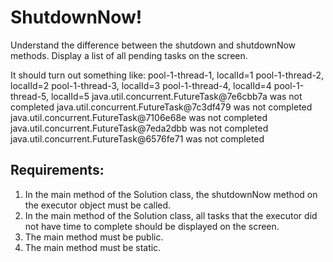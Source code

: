 # ShutdownNow!

Understand the difference between the shutdown and shutdownNow methods. Display a list of all pending tasks on the screen.

It should turn out something like:
pool-1-thread-1, localId=1
pool-1-thread-2, localId=2
pool-1-thread-3, localId=3
pool-1-thread-4, localId=4
pool-1-thread-5, localId=5
java.util.concurrent.FutureTask@7e6cbb7a was not completed
java.util.concurrent.FutureTask@7c3df479 was not completed
java.util.concurrent.FutureTask@7106e68e was not completed
java.util.concurrent.FutureTask@7eda2dbb was not completed
java.util.concurrent.FutureTask@6576fe71 was not completed


## Requirements:
1. In the main method of the Solution class, the shutdownNow method on the executor object must be called.
2. In the main method of the Solution class, all tasks that the executor did not have time to complete should be 
	displayed on the screen.
3. The main method must be public.
4. The main method must be static.